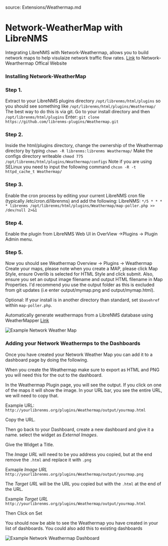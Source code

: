source: Extensions/Weathermap.md

# Network-WeatherMap with LibreNMS
Integrating LibreNMS with Network-Weathermap, allows you to build network maps to help visulaize network traffic flow rates.
[Link](https://network-weathermap.com/) to Network-Wearthermap Offical Website

### Installing Network-WeatherMap

### Step 1. 
Extract to your LibreNMS plugins directory `/opt/librenms/html/plugins` so you should see something like `/opt/librenms/html/plugins/Weathermap/`
The best way to do this is via git. Go to your install directory and then `/opt/librenms/html/plugins`
Enter:
    `git clone https://github.com/librenms-plugins/Weathermap.git`
### Step 2.
Inside the html/plugins directory, change the ownership of the Weathermap directory by typing `chown -R librenms:librenms Weathermap/`
Make the configs directory writeable `chmod 775 /opt/librenms/html/plugins/Weathermap/configs`
Note if you are using SELinux you need to input the following command `chcon -R -t httpd_cache_t Weathermap/`
### Step 3. 
Enable the cron process by editing your current LibreNMS cron file (typically /etc/cron.d/librenms) and add the following:
LibreNMS:  `*/5 * * * * librenms /opt/librenms/html/plugins/Weathermap/map-poller.php >> /dev/null 2>&1`
### Step 4. 
Enable the plugin from LibreNMS Web UI in OverView ->Plugins -> Plugin Admin menu.

### Step 5. 
Now you should see Weathermap Overview -> Plugins -> Weathermap
Create your maps, please note when you create a MAP, please click Map Style, ensure Overlib is selected for HTML Style and click submit.
Also, ensure you set an output image filename and output HTML filename in Map Properties.
I'd recommend you use the output folder as this is excluded from git updates (i.e enter output/mymap.png and output/mymap.html).

Optional: If your install is in another directory than standard, set `$basehref` within `map-poller.php`.

Automatically generate weathermaps from a LibreNMS database using WeatherMapper [Link](https://github.com/pblasquez/weathermapper)

![Example Network Weather Map](/img/network-weather-map.PNG)


### Adding your Network Weathermps to the Dashboards

Once you have created your Network Weather Map you can add it to a dashboard page by doing the following.

When you create the Weathermap make sure to export as HTML and PNG you will need this for the out to the dashboard.

In the Weathermap Plugin page, you will see the output. If you click on one of the maps it will show the image. In your URL bar, you see the entire URL, we will need to copy that.

Example URL: `http://yourlibrenms.org/plugins/Weathermap/output/yourmap.html`

Copy the URL. 

Then go back to your Dashboard, create a new dashboard and give it a name. select the widget as *External Images*. 

Give the Widget a Title.

The *Image URL* will need to be you address you copied, but at the end remove the `.html` and replace it with `.png` 

Exmaple  *Image URL* `http://yourlibrenms.org/plugins/Weathermap/output/yourmap.png`

The *Target URL* will be the URL you copied but with the `.html` at the end of the URL. 

Example *Target URL* `http://yourlibrenms.org/plugins/Weathermap/output/yourmap.html`

Then Click on Set

You should now be able to see the Weathermap you have created in your list of dashboards. You could also add this to existing dashboards 

![Example Network Weathermap Dashboard](/img/network-weathermap-dashboard.PNG)
